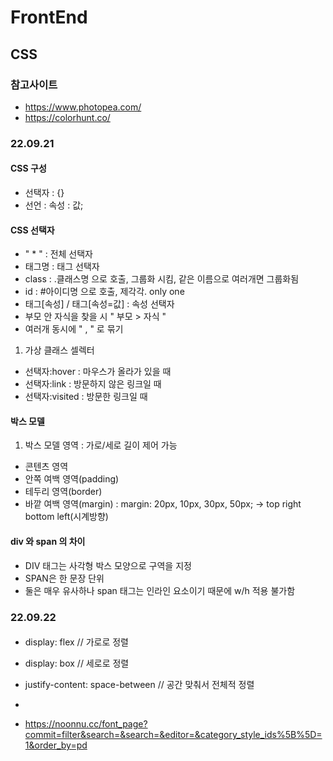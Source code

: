 # FrontEnd
## CSS

### 참고사이트 
+ https://www.photopea.com/
+ https://colorhunt.co/


### 22.09.21
#### CSS 구성
+ 선택자 : {}
+ 선언 : 속성 : 값;

#### CSS 선택자 
+ " * " : 전체 선택자
+ 태그명 : 태그 선택자
+ class : .클래스명 으로 호출, 그룹화 시킴, 같은 이름으로 여러개면 그룹화됨
+ id : #아이디명 으로 호출, 제각각. only one
+ 태그[속성] / 태그[속성=값] : 속성 선택자
+ 부모 안 자식을 찾을 시 " 부모 > 자식 "
+ 여러개 동시에 " , " 로 묶기
1. 가상 클래스 셀렉터
  + 선택자:hover : 마우스가 올라가 있을 때
  + 선택자:link : 방문하지 않은 링크일 때
  + 선택자:visited : 방문한 링크일 때

#### 박스 모델
1. 박스 모델 영역 : 가로/세로 길이 제어 가능
  + 콘텐츠 영역
  + 안쪽 여백 영역(padding)
  + 테두리 영역(border)
  + 바깥 여백 영역(margin) : margin: 20px, 10px, 30px, 50px;
    -> top right bottom left(시계방향)


#### div 와 span 의 차이
+ DIV 태그는 사각형 박스 모양으로 구역을 지정
+ SPAN은 한 문장 단위
+ 둘은 매우 유사하나 span 태그는 인라인 요소이기 때문에 w/h 적용 불가함



### 22.09.22
####
+ display: flex // 가로로 정렬
+ display: box // 세로로 정렬
+ justify-content: space-between // 공간 맞춰서 전체적 정렬
+ 

+ https://noonnu.cc/font_page?commit=filter&search=&search=&editor=&category_style_ids%5B%5D=1&order_by=pd
